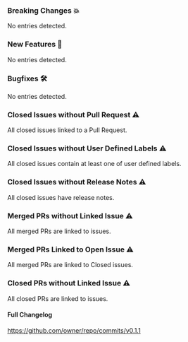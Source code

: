 ### Breaking Changes 💥
No entries detected.

### New Features 🎉
No entries detected.

### Bugfixes 🛠
No entries detected.

### Closed Issues without Pull Request ⚠️
All closed issues linked to a Pull Request.

### Closed Issues without User Defined Labels ⚠️
All closed issues contain at least one of user defined labels.

### Closed Issues without Release Notes ⚠️
All closed issues have release notes.

### Merged PRs without Linked Issue ⚠️
All merged PRs are linked to issues.

### Merged PRs Linked to Open Issue ⚠️
All merged PRs are linked to Closed issues.

### Closed PRs without Linked Issue ⚠️
All closed PRs are linked to issues.

#### Full Changelog
https://github.com/owner/repo/commits/v0.1.1